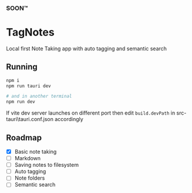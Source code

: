 ### SOON™️

# TagNotes

Local first Note Taking app with auto tagging and semantic search

## Running

```bash
npm i
npm run tauri dev

# and in another terminal
npm run dev
```

If vite dev server launches on different port then edit `build.devPath` in src-tauri\tauri.conf.json accordingly

## Roadmap

- [x] Basic note taking
- [ ] Markdown
- [ ] Saving notes to filesystem
- [ ] Auto tagging
- [ ] Note folders
- [ ] Semantic search

